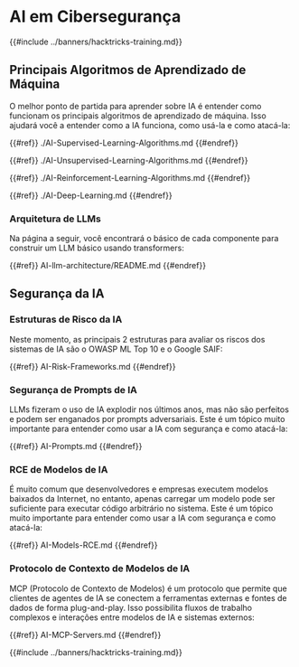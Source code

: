 # AI em Cibersegurança

{{#include ../banners/hacktricks-training.md}}

## Principais Algoritmos de Aprendizado de Máquina

O melhor ponto de partida para aprender sobre IA é entender como funcionam os principais algoritmos de aprendizado de máquina. Isso ajudará você a entender como a IA funciona, como usá-la e como atacá-la:

{{#ref}}
./AI-Supervised-Learning-Algorithms.md
{{#endref}}

{{#ref}}
./AI-Unsupervised-Learning-Algorithms.md
{{#endref}}

{{#ref}}
./AI-Reinforcement-Learning-Algorithms.md
{{#endref}}

{{#ref}}
./AI-Deep-Learning.md
{{#endref}}

### Arquitetura de LLMs

Na página a seguir, você encontrará o básico de cada componente para construir um LLM básico usando transformers:

{{#ref}}
AI-llm-architecture/README.md
{{#endref}}

## Segurança da IA

### Estruturas de Risco da IA

Neste momento, as principais 2 estruturas para avaliar os riscos dos sistemas de IA são o OWASP ML Top 10 e o Google SAIF:

{{#ref}}
AI-Risk-Frameworks.md
{{#endref}}

### Segurança de Prompts de IA

LLMs fizeram o uso de IA explodir nos últimos anos, mas não são perfeitos e podem ser enganados por prompts adversariais. Este é um tópico muito importante para entender como usar a IA com segurança e como atacá-la:

{{#ref}}
AI-Prompts.md
{{#endref}}

### RCE de Modelos de IA

É muito comum que desenvolvedores e empresas executem modelos baixados da Internet, no entanto, apenas carregar um modelo pode ser suficiente para executar código arbitrário no sistema. Este é um tópico muito importante para entender como usar a IA com segurança e como atacá-la:

{{#ref}}
AI-Models-RCE.md
{{#endref}}

### Protocolo de Contexto de Modelos de IA

MCP (Protocolo de Contexto de Modelos) é um protocolo que permite que clientes de agentes de IA se conectem a ferramentas externas e fontes de dados de forma plug-and-play. Isso possibilita fluxos de trabalho complexos e interações entre modelos de IA e sistemas externos:

{{#ref}}
AI-MCP-Servers.md
{{#endref}}

{{#include ../banners/hacktricks-training.md}}
